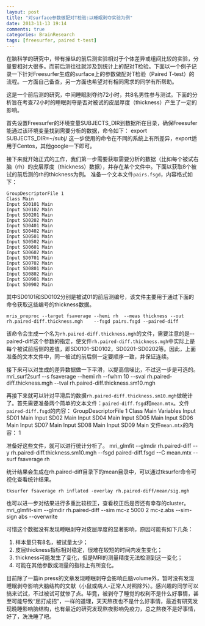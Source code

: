 ```yaml
---
layout: post
title: "对surface参数做配对T检验:以睡眠剥夺实验为例"
date: 2013-11-13 19:14
comments: true
categories: BrainResearch
tags: [freesurfer, paired t-test]
---
```

在脑科学的研究中，带有操纵的前后测实验相对于个体差异或组间比较的实验，分量要相对大很多。而前后测往往就涉及到统计上的配对T检验。下面以一个例子记录一下针对Freesurfer生成的surface上的参数做配对T检验（Paired T-test）的流程。一方面自己备查，另一方面也希望对有相同需求的同学有所帮助。

这是一个前后测的研究，中间睡眠剥夺约72小时，共8名男性参与测试。下面的分析旨在考查72小时的睡眠剥夺是否对被试的皮层厚度（thickness）产生了一定的影响。<!--more-->

首先设置Freesurfer的环境变量SUBJECTS_DIR到数据所在目录，确保Freesufer能通过该环境变量找到需要分析的数据，命令如下：
	export SUBJECTS_DIR=~/subj/
这一步使用的命令在不同的系统上有所差异，export适用于Centos，其他google一下即可。

接下来就开始正式的工作，我们第一步需要获取需要分析的数据（比如每个被试右脑（rh）的皮层厚度（thickness）数据），并存在某个文件中。下面以获取8个被试的前后测的rh的thickness为例。
准备一个文本文件`pairs.fsgd`，内容格式如下：

	GroupDescriptorFile 1
	Class Main
	Input SD0101 Main
	Input SD0102 Main
	Input SD0201 Main
	Input SD0202 Main
	Input SD0401 Main
	Input SD0402 Main
	Input SD0501 Main
	Input SD0502 Main
	Input SD0601 Main
	Input SD0602 Main
	Input SD0701 Main
	Input SD0702 Main
	Input SD0801 Main
	Input SD0802 Main
	Input SD0901 Main
	Input SD0902 Main

其中SD0101和SD0102分别是被试01的前后测编号，该文件主要用于通过下面的命令获取这些编号的thickness数据。

	mris_preproc --target fsaverage --hemi rh  --meas thickness --out rh.paired-diff.thickness.mgh    --fsgd pairs.fsgd --paired-diff

该命令会生成一个名为`rh.paired-diff.thickness.mgh`的文件，需要注意的是--paired-diff这个参数的指定，使文件`rh.paired-diff.thickness.mgh`中实际上是每个被试前后侧的差值，即SD0101-SD0102，SD0201-SD0202等。因此，上面准备的文本文件中，同一被试的前后侧一定要顺序一致，并保证连续。

接下来可以对生成的差异数据做一下平滑，以提高信噪比，不过这一步是可选的。
	mri_surf2surf --s fsaverage --hemi rh --fwhm 10 --sval rh.paired-diff.thickness.mgh  --tval rh.paired-diff.thickness.sm10.mgh

再接下来就可以针对平滑后的数据`rh.paired-diff.thickness.sm10.mgh`做统计了。首先需要准备两个简单的文本文件：`paired-diff.fsgd`和`mean.mtx`。文件`paired-diff.fsgd`的内容：
	GroupDescriptorFile 1
	Class Main
	Variables 
	Input SD01 Main
	Input SD02 Main
	Input SD04 Main
	Input SD05 Main
	Input SD06 Main
	Input SD07 Main
	Input SD08 Main
	Input SD09 Main
文件`mean.mtx`的内容：
	1

准备好这些文件，就可以进行统计分析了。
	mri_glmfit --glmdir rh.paired-diff --y rh.paired-diff.thickness.sm10.mgh --fsgd paired-diff.fsgd --C mean.mtx --surf fsaverage rh

统计结果会生成在rh.paired-diff目录下的mean目录中，可以通过tksurfer命令可视化查看统计结果。

	tksurfer fsaverage rh inflated -overlay rh.paired-diff/mean/sig.mgh

也可以进一步对结果进行多重比较校正，查看校正后是否还有幸存的cluster。
	mri_glmfit-sim --glmdir rh.paired-diff --sim mc-z 5000 2 mc-z.abs --sim-sign abs --overwrite

可惜这个数据没有发现睡眠剥夺对皮层厚度的显著影响，原因可能有如下几条：

1. 样本量只有8名，被试量太少；
2. 皮层thickness指标相对稳定，很难在较短的时间内发生变化；
3. thickness可能发生了变化，但是MRI的测量精度无法检测到这一变化；
4. 可能在其他参数或测量的指标上有所变化。

目前除了一篇in press的文章发现睡眠剥夺会影响丘脑volume外，暂时没有发现睡眠剥夺影响大脑结构的文献（小鼠或病人-正常人对照除外）。感兴趣的同学可以搞来试试，不过被试可就惨了点。毕竟，被剥夺了睡觉的权利不是什么好事情，甚至可能导致“屈打成招”，一样的道理，天天熬夜也不是什么好事情，最近有研究发现晚睡影响脑结构，也有最近的研究发现熬夜影响免疫力，总之熬夜不是好事情，好了，洗洗睡了吧。

